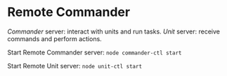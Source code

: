 Remote Commander
================

_Commander_ server: interact with units and run tasks.
_Unit_ server: receive commands and perform actions. 

Start Remote Commander server: `node commander-ctl start`
 
Start Remote Unit server: `node unit-ctl start`
